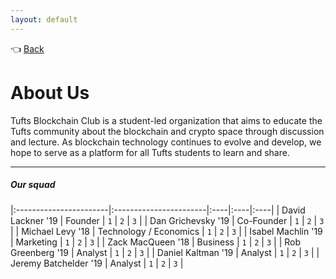 ```yaml
---
layout: default
---
```


👈 [Back](./)

# [](#header-1)About Us

Tufts Blockchain Club is a student-led organization that aims to educate the Tufts community about the blockchain and crypto space through discussion and lecture. As blockchain technology continues to evolve and develop, we hope to serve as a platform for all Tufts students to learn and share.

* * *

##### [](#header-5)Our squad

|:-----------------------|:-----------------------|:----|:----|:----|
| David Lackner  '19     | Founder                | `1` | `2` | `3` |
| Dan Grichevsky '19     | Co-Founder             | `1` | `2` | `3` |
| Michael Levy   '18     | Technology / Economics | `1` | `2` | `3` |
| Isabel Machlin '19     | Marketing              | `1` | `2` | `3` |
| Zack MacQueen  '18     | Business               | `1` | `2` | `3` |
| Rob Greenberg  '19     | Analyst                | `1` | `2` | `3` |
| Daniel Kaltman '19     | Analyst                | `1` | `2` | `3` |
| Jeremy Batchelder '19  | Analyst                | `1` | `2` | `3` |
